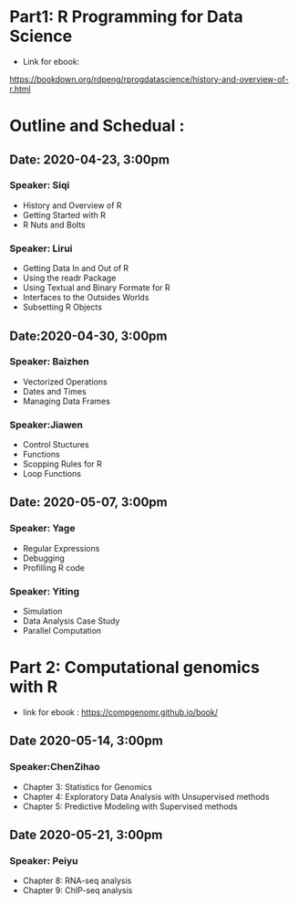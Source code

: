 # Part1:  R Programming for Data Science 
* Link for ebook: 

https://bookdown.org/rdpeng/rprogdatascience/history-and-overview-of-r.html

# Outline and Schedual :

## Date: 2020-04-23, 3:00pm 

### Speaker: Siqi
* History and Overview of R 
* Getting Started with R
* R Nuts and Bolts

###  Speaker: Lirui
* Getting Data In and Out of R 
* Using the readr Package 
* Using Textual and Binary Formate for R 
* Interfaces to the Outsides Worlds
* Subsetting R Objects
## Date:2020-04-30, 3:00pm 

### Speaker: Baizhen
* Vectorized Operations
* Dates and Times
* Managing Data Frames

###  Speaker:Jiawen
* Control Stuctures
* Functions
* Scopping Rules for R 
* Loop Functions

## Date: 2020-05-07, 3:00pm

### Speaker: Yage
* Regular Expressions
* Debugging 
* Profilling R code 

### Speaker: Yiting
* Simulation
* Data Analysis Case Study 
* Parallel Computation 


# Part 2:  Computational genomics with R 
* link for ebook :  https://compgenomr.github.io/book/

## Date 2020-05-14, 3:00pm

### Speaker:ChenZihao
* Chapter 3: Statistics for Genomics
* Chapter 4: Exploratory Data Analysis with Unsupervised methods
* Chapter 5: Predictive Modeling with Supervised methods

## Date 2020-05-21, 3:00pm

### Speaker: Peiyu
* Chapter 8: RNA-seq analysis 
* Chapter 9: ChIP-seq analysis 
